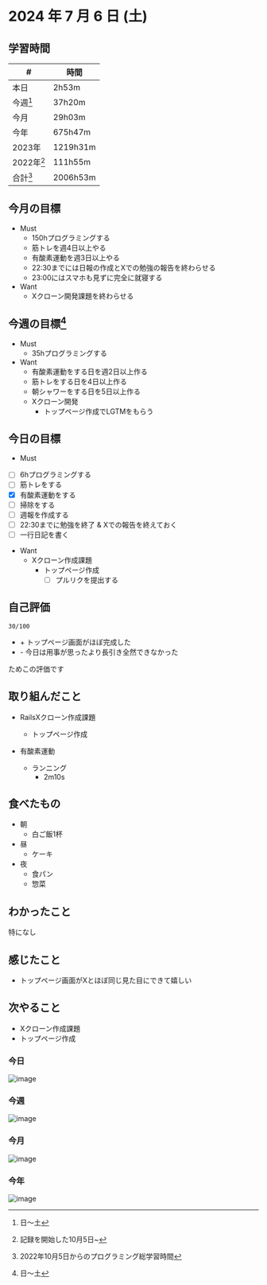 # 2024 年 7 月 6 日 (土)

## 学習時間
| #          | 時間     |
| ---------- | -------- |
| 本日       | 2h53m    |
| 今週[^1]   | 37h20m   |
| 今月       | 29h03m   |
| 今年       | 675h47m  |
| 2023年     | 1219h31m |
| 2022年[^2] | 111h55m  |
| 合計[^3]   | 2006h53m |

## 今月の目標
- Must
  - 150hプログラミングする
  - 筋トレを週4日以上やる
  - 有酸素運動を週3日以上やる
  - 22:30までには日報の作成とXでの勉強の報告を終わらせる
  - 23:00にはスマホも見ずに完全に就寝する
- Want
  - Xクローン開発課題を終わらせる

## 今週の目標[^1]
- Must
  - 35hプログラミングする
- Want
  - 有酸素運動をする日を週2日以上作る
  - 筋トレをする日を4日以上作る
  - 朝シャワーをする日を5日以上作る
  - Xクローン開発
    - トップページ作成でLGTMをもらう

## 今日の目標
- Must
 - [ ] 6hプログラミングする
 - [ ] 筋トレをする
 - [x] 有酸素運動をする
 - [ ] 掃除をする
 - [ ] 週報を作成する
 - [ ] 22:30までに勉強を終了 & Xでの報告を終えておく
 - [ ] 一行日記を書く
- Want
  - Xクローン作成課題
    - トップページ作成
      - [ ] プルリクを提出する

## 自己評価
```
30/100
```
- \+ トップページ画面がほぼ完成した
- \- 今日は用事が思ったより長引き全然できなかった

ためこの評価です

## 取り組んだこと
- RailsXクローン作成課題
  - トップページ作成

- 有酸素運動
  - ランニング
    - 2m10s

## 食べたもの
- 朝
  - 白ご飯1杯
- 昼
  - ケーキ
- 夜
  - 食パン
  - 惣菜

## わかったこと
特になし

## 感じたこと
- トップページ画面がXとほぼ同じ見た目にできて嬉しい

## 次やること
- Xクローン作成課題
 - トップページ作成

### 今日
![image](https://github.com/nil-ramuda/daily_report/assets/94735931/49369284-25ae-47c8-bd2f-8cfca38491bb)

### 今週
![image](https://github.com/nil-ramuda/daily_report/assets/94735931/9233b31a-b66e-4a46-8768-66631931c17d)

### 今月
![image](https://github.com/nil-ramuda/daily_report/assets/94735931/021d9ae5-cd1d-4581-92dd-cb44761647ad)

### 今年
![image](https://github.com/nil-ramuda/daily_report/assets/94735931/2042c5b9-5a10-4600-976d-ac409d0df807)

[^1]: 日〜土
[^2]: 記録を開始した10月5日~
[^3]: 2022年10月5日からのプログラミング総学習時間
